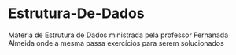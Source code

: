 # Estrutura-De-Dados
Máteria de Estrutura de Dados ministrada pela professor Fernanada Almeida onde a mesma passa exercícios para serem solucionados
